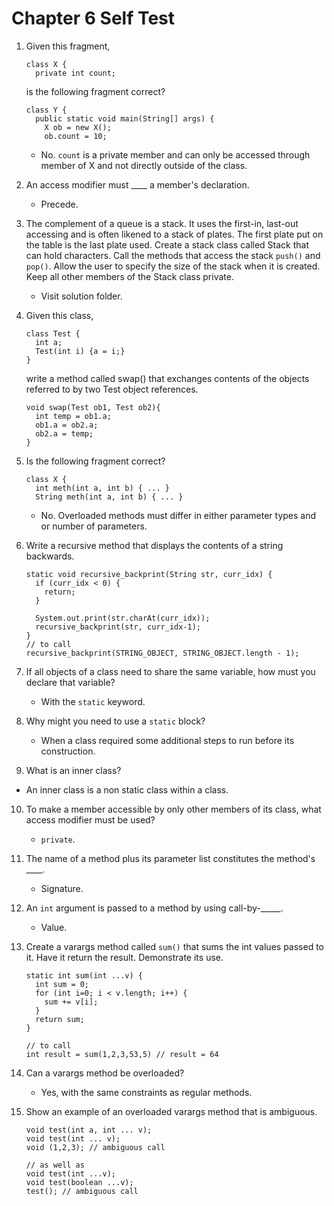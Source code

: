 # Chapter 6 Self Test

1. Given this fragment,
   ```
   class X {
     private int count;
   ```
   is the following fragment correct?
   ```
   class Y {
     public static void main(String[] args) {
       X ob = new X();
       ob.count = 10;
   ```
   - No. `count` is a private member and can only be accessed through member of X and not directly outside of the class.
  
2. An access modifier must ____ a member's declaration.
   - Precede.
  
3. The complement of a queue is a stack. It uses the first-in, last-out accessing and is often likened to a stack of plates. The first plate put on the table is the last plate used. Create a stack class called Stack that can hold characters. Call the methods that access the stack `push()` and `pop()`. Allow the user to specify the size of the stack when it is created. Keep all other members of the Stack class private.
   - Visit solution folder.
  
4. Given this class,
   ```
   class Test {
     int a;
     Test(int i) {a = i;}
   }
   ```
   write a method called swap() that exchanges contents of the objects referred to by two Test object references.
   ```
   void swap(Test ob1, Test ob2){
     int temp = ob1.a;
     ob1.a = ob2.a;
     ob2.a = temp;
   }
   ```

5. Is the following fragment correct?
   ```
   class X {
     int meth(int a, int b) { ... }
     String meth(int a, int b) { ... }
   ```
   - No. Overloaded methods must differ in either parameter types and or number of parameters.

6. Write a recursive method that displays the contents of a string backwards.
   ```
   static void recursive_backprint(String str, curr_idx) {
     if (curr_idx < 0) {
       return;
     }

     System.out.print(str.charAt(curr_idx));
     recursive_backprint(str, curr_idx-1);
   }
   // to call
   recursive_backprint(STRING_OBJECT, STRING_OBJECT.length - 1);
   ```

7. If all objects of a class need to share the same variable, how must you declare that variable?
   - With the `static` keyword.
  
8. Why might you need to use a `static` block?
   - When a class required some additional steps to run before its construction.
  
9. What is an inner class?
  - An inner class is a non static class within a class.
  
10. To make a member accessible by only other members of its class, what access modifier must be used?
    - `private`.
   
11. The name of a method plus its parameter list constitutes the method's ____.
    - Signature.
   
12. An `int` argument is passed to a method by using call-by-_____.
    - Value.
   
13. Create a varargs method called `sum()` that sums the int values passed to it. Have it return the result. Demonstrate its use.
    ```
    static int sum(int ...v) {
      int sum = 0;
      for (int i=0; i < v.length; i++) {
        sum += v[i];
      }
      return sum;
    }

    // to call
    int result = sum(1,2,3,53,5) // result = 64
    ```

14. Can a varargs method be overloaded?
    - Yes, with the same constraints as regular methods.
   
15. Show an example of an overloaded varargs method that is ambiguous.
    ```
    void test(int a, int ... v);
    void test(int ... v);
    void (1,2,3); // ambiguous call

    // as well as
    void test(int ...v);
    void test(boolean ...v);
    test(); // ambiguous call
    ```
   
   
